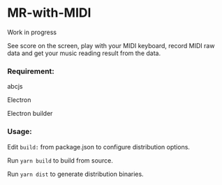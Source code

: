 # MR-with-MIDI
Work in progress

See score on the screen, play with your MIDI keyboard, record MIDI raw data and get your music reading result from the data.

<h3>Requirement:</h3> 

abcjs

Electron

Electron builder

<h3>Usage:</h3>

Edit <code>build:</code> from package.json to configure distribution options.

Run <code>yarn build</code> to build from source.

Run <code>yarn dist</code> to generate distribution binaries.
